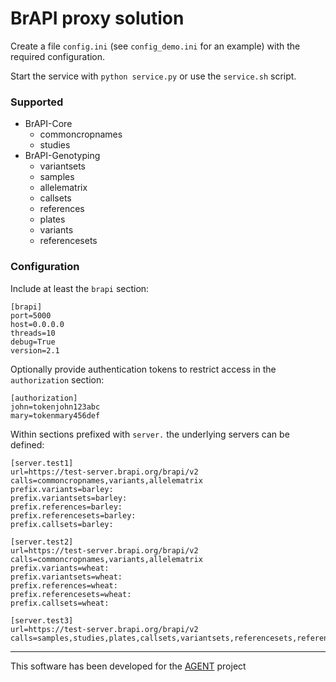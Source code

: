 # BrAPI proxy solution

Create a file `config.ini` (see `config_demo.ini` for an example) with the required configuration.

Start the service with `python service.py` or use the `service.sh` script.

### Supported

- BrAPI-Core
  - commoncropnames
  - studies
- BrAPI-Genotyping
  - variantsets
  - samples
  - allelematrix
  - callsets
  - references
  - plates
  - variants
  - referencesets

### Configuration

Include at least the `brapi` section:
```
[brapi]
port=5000
host=0.0.0.0
threads=10
debug=True
version=2.1
```

Optionally provide authentication tokens to restrict access in the `authorization` section:
```
[authorization]
john=tokenjohn123abc
mary=tokenmary456def
```

Within sections prefixed with `server.` the underlying servers can be defined:
```
[server.test1]
url=https://test-server.brapi.org/brapi/v2
calls=commoncropnames,variants,allelematrix
prefix.variants=barley:
prefix.variantsets=barley:
prefix.references=barley:
prefix.referencesets=barley:
prefix.callsets=barley:

[server.test2]
url=https://test-server.brapi.org/brapi/v2
calls=commoncropnames,variants,allelematrix
prefix.variants=wheat:
prefix.variantsets=wheat:
prefix.references=wheat:
prefix.referencesets=wheat:
prefix.callsets=wheat:

[server.test3]
url=https://test-server.brapi.org/brapi/v2
calls=samples,studies,plates,callsets,variantsets,referencesets,references
```

---
This software has been developed for the [AGENT](https://www.agent-project.eu/) project



